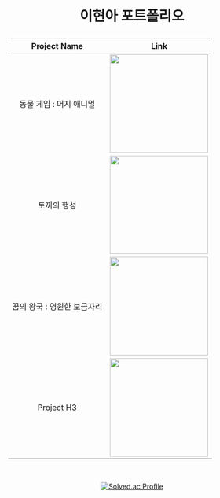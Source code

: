 # <p align="center">이현아 포트폴리오</p>



<div align="center">
  
|Project Name|Link|
|:--:|:--:|
|동물 게임 : 머지 애니멀|[<img src="https://github.com/gusdk337/AnimalGameResult/assets/51481890/e3d18a6d-008b-4106-90f3-b923aa9a54fc" width="200">](https://github.com/gusdk337/AnimalGameResult)|
|토끼의 행성|[<img src="https://github.com/gusdk337/gusdk337/assets/51481890/7504e638-61f1-47fb-892f-5ad30facc9d2" width="200">](https://github.com/gusdk337/RabbitPlanetResult)|
|꿈의 왕국 : 영원한 보금자리|[<img src="https://github.com/gusdk337/gusdk337/assets/51481890/2b4e0e07-25d2-4157-b42f-4f375ad1b714" width="200">](https://github.com/gusdk337/KingdomOfDreamsResult)|
|Project H3|[<img src="https://github.com/gusdk337/gusdk337/assets/51481890/6786e95a-3265-4142-9ff6-b29eab53a7f8" width="200">](https://github.com/gusdk337/ProjectH3Result)|

</div>  

&nbsp;

<div align="center">
  
[![Solved.ac Profile](http://mazassumnida.wtf/api/v2/generate_badge?boj=0728hyunah)](https://solved.ac/0728hyunah/)

</div>
